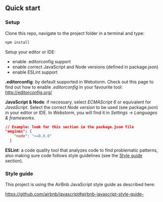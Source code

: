 ## Quick start ##

### Setup ###
Clone this repo, navigate to the project folder in a terminal and type:
```bash
npm install
```

Setup your editor or IDE:
* enable .editorconfig support
* enable correct JavaScript and Node versions (defined in package.json)
* enable ESLint support

__.editorconfig__: by default supported in Webstorm. Check out this page to find out how to enable _.editorconfig_ in your favourite tool:
http://editorconfig.org/

__JavaScript & Node__: if necessary, select _ECMAScript 6_ or equivalent for _JavaScript_. Select the correct _Node version_ to be used (see package.json) in your editor or IDE. In _Webstorm_, you will find it in _Settings -> Languages & frameworks_.
```json 
// Example: look for this section in the package.json file
"engines": {
    "node": ">=8.0.0"
  }
```

__ESLint__: a code quality tool that analyzes code to find problematic patterns, also making sure code follows style guidelines (see the [Style guide](#style-guide) section).

### Style guide ###
This project is using the AirBnb JavaScript style guide as described here:

https://github.com/airbnb/javascript#airbnb-javascript-style-guide-

